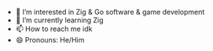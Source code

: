 - 👀 I’m interested in Zig & Go software & game development
- 🌱 I’m currently learning Zig
- 📫 How to reach me idk
- 😄 Pronouns: He/Him

<!---
HaraldWik/HaraldWik is a ✨ special ✨ repository because its `README.md` (this file) appears on your GitHub profile.
You can click the Preview link to take a look at your changes.
--->
